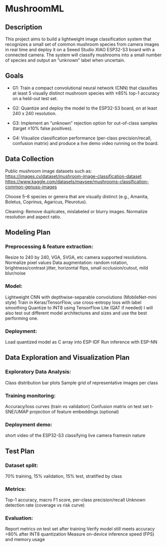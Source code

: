 # MushroomML

## Description
This project aims to build a lightweight image classification system that recognizes a small set of common mushroom species from camera images in real time and deploy it on a Seeed Studio XIAO ESP32-S3 board with a connected camera. The system will classify mushrooms into a small number of species and output an “unknown” label when uncertain.

## Goals
- G1: Train a compact convolutional neural network (CNN) that classifies at least 5 visually distinct mushroom species with ≥85% top-1 accuracy on a held-out test set.

- G2: Quantize and deploy the model to the ESP32-S3 board, on at least 240 x 240 resolution.

- G3: Implement an “unknown” rejection option for out-of-class samples (target ≤10% false positives).

- G4: Visualize classification performance (per-class precision/recall, confusion matrix) and produce a live demo video running on the board.

## Data Collection

Public mushroom image datasets such as:
https://images.cv/dataset/mushroom-image-classification-dataset
https://www.kaggle.com/datasets/maysee/mushrooms-classification-common-genuss-images

Choose 5–8 species or genera that are visually distinct (e.g., Amanita, Boletus, Coprinus, Agaricus, Pleurotus).

Cleaning: Remove duplicates, mislabeled or blurry images. Normalize resolution and aspect ratio.

## Modeling Plan

### Preprocessing & feature extraction:
Resize to 240 by 240, VGA, SVGA, etc camera supported resolutions.
Normalize pixel values
Data augmentation: random rotation, brightness/contrast jitter, horizontal flips, small occlusion/cutout, mild blur/noise

### Model:
Lightweight CNN with depthwise-separable convolutions (MobileNet-mini style)
Train in Keras/TensorFlow, use cross-entropy loss with label smoothing
Quantize to INT8 using TensorFlow Lite (QAT if needed)
I will also test out different model architectures and sizes and use the best performing one.

### Deployment:
Load quantized model as C array into ESP-IDF
Run inference with ESP-NN

## Data Exploration and Visualization Plan

### Exploratory Data Analysis:
Class distribution bar plots
Sample grid of representative images per class

### Training monitoring:
Accuracy/loss curves (train vs validation)
Confusion matrix on test set
t-SNE/UMAP projection of feature embeddings (optional)

### Deployment demo:
short video of the ESP32-S3 classifying live camera framesin nature

## Test Plan

### Dataset split:
70% training, 15% validation, 15% test, stratified by class
### Metrics:
Top-1 accuracy, macro F1 score, per-class precision/recall
Unknown detection rate (coverage vs risk curve)
### Evaluation:
Report metrics on test set after training
Verify model still meets accuracy >80% after INT8 quantization
Measure on-device inference speed (FPS) and memory usage
